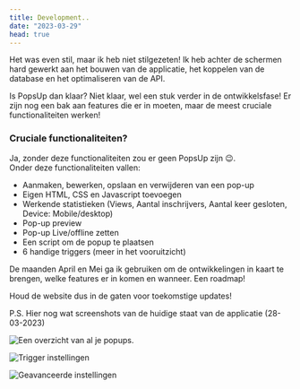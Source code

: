```yaml
---
title: Development..
date: "2023-03-29"
head: true
---
```


Het was even stil, maar ik heb niet stilgezeten! Ik heb achter de schermen hard gewerkt aan het bouwen van de applicatie, het koppelen van de database en het optimaliseren van de API.

Is PopsUp dan klaar? Niet klaar, wel een stuk verder in de ontwikkelsfase! Er zijn nog een bak aan features die er in moeten, maar de meest cruciale functionaliteiten werken!

### Cruciale functionaliteiten?

Ja, zonder deze functionaliteiten zou er geen PopsUp zijn 😉.\
Onder deze functionaliteiten vallen:

- Aanmaken, bewerken, opslaan en verwijderen van een pop-up
- Eigen HTML, CSS en Javascript toevoegen
- Werkende statistieken (Views, Aantal inschrijvers, Aantal keer gesloten, Device: Mobile/desktop)
- Pop-up preview
- Pop-up Live/offline zetten
- Een script om de popup te plaatsen
- 6 handige triggers (meer in het vooruitzicht)

De maanden April en Mei ga ik gebruiken om de ontwikkelingen in kaart te brengen, welke features er in komen en wanneer. Een roadmap!

Houd de website dus in de gaten voor toekomstige updates!

P.S. Hier nog wat screenshots van de huidige staat van de applicatie (28-03-2023)

![Een overzicht van al je popups.](https://popsup.nl/assets/images/static/development_1.jpg)

![Trigger instellingen](https://popsup.nl/assets/images/static/development_2.jpg)

![Geavanceerde instellingen](https://popsup.nl/assets/images/static/development_3.jpg)
